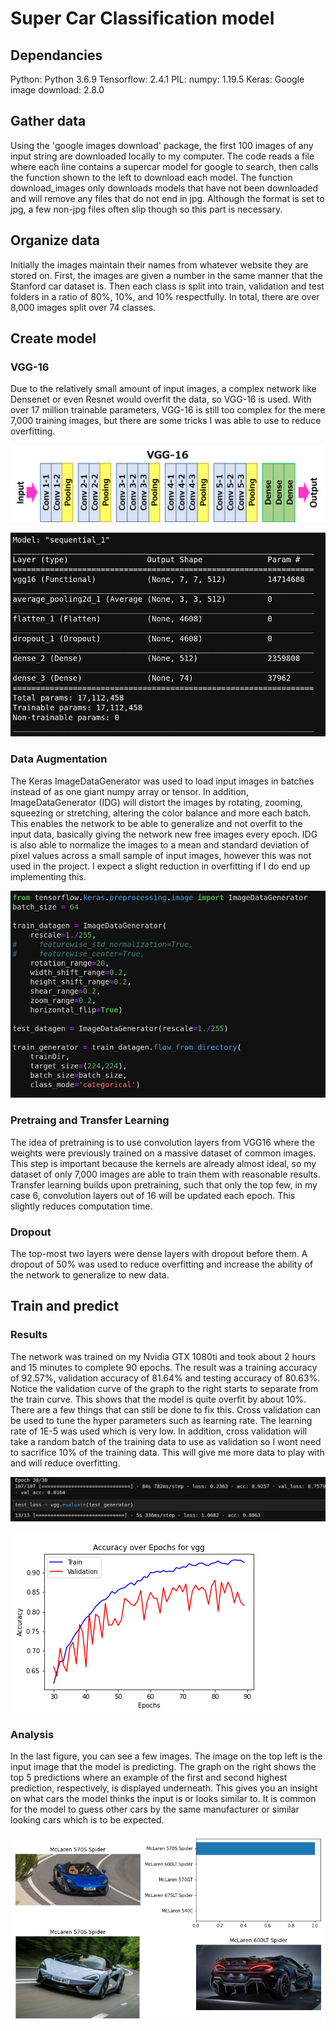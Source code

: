 # Super Car Classification model

## Dependancies

Python: Python 3.6.9
Tensorflow: 2.4.1
PIL:
numpy: 1.19.5
Keras:
Google image download: 2.8.0

## Gather data

Using the 'google images download' package, the first 100 images of any input string are downloaded locally to my computer. The code reads a file where each line contains a supercar model for google to search, then calls the function shown to the left to download each model. The function download_images only downloads models that have not been downloaded and will remove any files that do not end in jpg. Although the format is set to jpg, a few non-jpg files often slip though so this part is necessary. 

## Organize data

Initially the images maintain their names from whatever website they are stored on. First, the images are given a number in the same manner that the Stanford car dataset is. Then each class is split into train, validation and test folders in a ratio of 80%, 10%, and 10% respectfully. In total, there are over 8,000 images split over 74 classes.

## Create model

### VGG-16
Due to the relatively small amount of input images, a complex network like Densenet or even Resnet would overfit the data, so VGG-16 is used. With over 17 million trainable parameters, VGG-16 is still too complex for the mere 7,000 training images, but there are some tricks I was able to use to reduce overfitting. 

![VGG-16](images/vgg16%20architecutre.png)

![VGG-16 layers](images/vgg_summary.png)

### Data Augmentation
The Keras ImageDataGenerator was used to load input images in batches instead of as one giant numpy array or tensor. In addition, ImageDataGenerator (IDG) will distort the images by rotating, zooming, squeezing or stretching, altering the color balance and more each batch. This enables the network to be able to generalize and not overfit to the input data, basically giving the network new free images every epoch. IDG is also able to normalize the images to a mean and standard deviation of pixel values across a small sample of input images, however this was not used in the project. I expect a slight reduction in overfitting if I do end up implementing this.

![Data Augmentation](images/ImageDataGenerator.png)

### Pretraing and Transfer Learning
The idea of pretraining is to use convolution layers from VGG16 where the weights were previously trained on a massive dataset of common images. This step is important because the kernels are already almost ideal, so my dataset of only 7,000 images are able to train them with reasonable results. Transfer learning builds upon pretraining, such that only the top few, in my case 6, convolution layers out of 16 will be updated each epoch. This slightly reduces computation time. 

### Dropout
The top-most two layers were dense layers with dropout before them. A dropout of 50% was used to reduce overfitting and increase the ability of the network to generalize to new data. 

## Train and predict

### Results
The network was trained on my Nvidia GTX 1080ti and took about 2 hours and 15 minutes to complete 90 epochs. The result  was a training accuracy of 92.57%, validation accuracy of 81.64% and testing accuracy of 80.63%. Notice the validation curve of the graph to the right starts to separate from the train curve. This shows that the model is quite overfit by about 10%. There are a few things that can still be done to fix this. Cross validation can be used to tune the hyper parameters such as learning rate. The learning rate of 1E-5 was used which is very low. In addition, cross validation will take a random batch of the training data to use as validation so I wont need to sacrifice 10% of the training data. This will give me more data to play with and will reduce overfitting. 

![Train and Test Results](images/train_and_test.png)

![Train and Validation Results](images/vgg_plot.png)

### Analysis
In the last figure, you can see a few images. The image on the top left is the input image that the model is predicting. The graph on the right shows the top 5 predictions where an example of the first and second highest prediction, respectively, is displayed underneath. This gives you an insight on what cars the model thinks the input is or looks similar to. It is common for the model to guess other cars by the same manufacturer or similar looking cars which is to be expected.

![Graph](images/McLaren%20570S%20Spider.png)